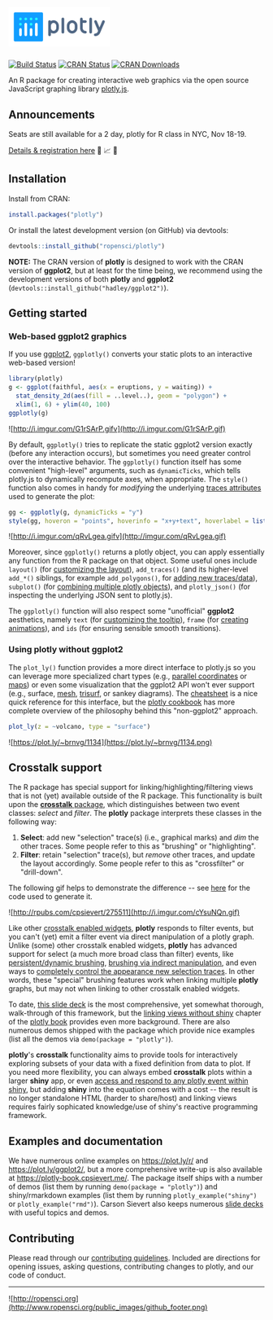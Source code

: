 
# <img src="man/figures/plotly.png" width="200" />

[![Build Status](https://travis-ci.org/ropensci/plotly.png?branch=master)](https://travis-ci.org/ropensci/plotly)
[![CRAN Status](http://www.r-pkg.org/badges/version/plotly)](http://cran.r-project.org/package=plotly)
[![CRAN Downloads](http://cranlogs.r-pkg.org/badges/grand-total/plotly)](http://cran.r-project.org/package=plotly)

An R package for creating interactive web graphics via the open source JavaScript graphing library [plotly.js](https://github.com/plotly/plotly.js).

## Announcements

Seats are still available for a 2 day, plotly for R class in NYC, Nov 18-19.

[Details & registration here](https://plotcon.plot.ly/workshops) 🎨 📈 🗽

## Installation

Install from CRAN:

```r
install.packages("plotly")
```

Or install the latest development version (on GitHub) via devtools:

```r
devtools::install_github("ropensci/plotly")
```

**NOTE:** The CRAN version of **plotly** is designed to work with the CRAN version of **ggplot2**, but at least for the time being, we recommend using the development versions of both **plotly** and **ggplot2** (`devtools::install_github("hadley/ggplot2")`).

## Getting started

### Web-based ggplot2 graphics

If you use [ggplot2](https://github.com/hadley/ggplot2), `ggplotly()` converts your static plots to an interactive web-based version!

```r
library(plotly)
g <- ggplot(faithful, aes(x = eruptions, y = waiting)) +
  stat_density_2d(aes(fill = ..level..), geom = "polygon") + 
  xlim(1, 6) + ylim(40, 100)
ggplotly(g)
```

![http://i.imgur.com/G1rSArP.gifv](http://i.imgur.com/G1rSArP.gif)

By default, `ggplotly()` tries to replicate the static ggplot2 version exactly (before any interaction occurs), but sometimes you need greater control over the interactive behavior. The `ggplotly()` function itself has some convenient "high-level" arguments, such as `dynamicTicks`, which tells plotly.js to dynamically recompute axes, when appropriate. The `style()` function also comes in handy for _modifying_ the underlying [traces attributes](https://plot.ly/r/reference/#scatter-hoveron) used to generate the plot: 

```r
gg <- ggplotly(g, dynamicTicks = "y")
style(gg, hoveron = "points", hoverinfo = "x+y+text", hoverlabel = list(bgcolor = "white"))
```

![http://i.imgur.com/qRvLgea.gifv](http://imgur.com/qRvLgea.gif)

Moreover, since `ggplotly()` returns a plotly object, you can apply essentially any function from the R package on that object. Some useful ones include `layout()` (for [customizing the layout](https://cpsievert.github.io/plotly_book/extending-ggplotly.html#customizing-the-layout)), `add_traces()` (and its higher-level `add_*()` siblings, for example `add_polygons()`, for [adding new traces/data](https://cpsievert.github.io/plotly_book/extending-ggplotly.html#leveraging-statistical-output)), `subplot()` (for [combining multiple plotly objects](https://cpsievert.github.io/plotly_book/merging-plotly-objects.html)), and `plotly_json()` (for inspecting the underlying JSON sent to plotly.js).

The `ggplotly()` function will also respect some "unofficial" **ggplot2** aesthetics, namely `text` (for [customizing the tooltip](https://cpsievert.github.io/plotly_book/a-case-study-of-housing-sales-in-texas.html#fig:ggsubplot)), `frame` (for [creating animations](https://cpsievert.github.io/plotly_book/key-frame-animations.html)), and `ids` (for ensuring sensible smooth transitions). 

### Using plotly without ggplot2

The `plot_ly()` function provides a more direct interface to plotly.js so you can leverage more specialized chart types (e.g., [parallel coordinates](https://plot.ly/r/parallel-coordinates-plot/) or [maps](https://plot.ly/r/maps/)) or even some visualization that the ggplot2 API won't ever support (e.g., surface, [mesh](https://plot.ly/r/3d-mesh/), [trisurf](https://plot.ly/r/trisurf/), or sankey diagrams). The [cheatsheet](https://images.plot.ly/plotly-documentation/images/r_cheat_sheet.pdf) is a nice quick reference for this interface, but the [plotly cookbook](https://cpsievert.github.io/plotly_book/the-plotly-cookbook.html) has more complete overview of the philosophy behind this "non-ggplot2" approach.

```r
plot_ly(z = ~volcano, type = "surface")
```

![https://plot.ly/~brnvg/1134](https://plot.ly/~brnvg/1134.png)


## Crosstalk support

The R package has special support for linking/highlighting/filtering views that is not (yet) available outside of the R package. This functionality is built upon the [**crosstalk** package](https://rstudio.github.io/crosstalk/), which distinguishes between two event classes: *select* and *filter*. The **plotly** package interprets these classes in the following way:

1. **Select**: add new "selection" trace(s) (i.e., graphical marks) and *dim* the other traces. Some people refer to this as "brushing" or "highlighting".
2. **Filter**: retain "selection" trace(s), but *remove* other traces, and update the layout accordingly. Some people refer to this as "crossfilter" or "drill-down". 

The following gif helps to demonstrate the difference -- see [here](http://rpubs.com/cpsievert/275511) for the code used to generate it. 

![http://rpubs.com/cpsievert/275511](http://i.imgur.com/cYsuNQn.gif)

Like other [crosstalk enabled widgets](https://rstudio.github.io/crosstalk/widgets.html), **plotly** responds to filter events, but you can't (yet) emit a filter event via direct manipulation of a plotly graph. Unlike (some) other crosstalk enabled widgets, **plotly** has advanced support for select (a much more broad class than filter) events, like [persistent/dynamic brushing](https://cpsievert.github.io/plotly_book/linking-views-without-shiny.html#transient-versus-persistent-selection), [brushing via indirect manipulation](https://cpsievert.github.io/plotly_book/linking-views-without-shiny.html#selection-via-indirect-manipulation), and even ways to [completely control the appearance new selection traces](https://cpsievert.github.io/plotcon17/workshop/day2/#21). In other words, these "special" brushing features work when linking multiple **plotly** graphs, but may not when linking to other crosstalk enabled widgets. 

To date, [this slide deck](https://cpsievert.github.io/plotcon17/workshop/day2) is the most comprehensive, yet somewhat thorough, walk-through of this framework, but the [linking views without shiny](https://cpsievert.github.io/plotly_book/linking-views-without-shiny.html) chapter of the [plotly book](https://cpsievert.github.io/plotly_book/) provides even more background. There are also numerous demos shipped with the package which provide nice examples (list all the demos via `demo(package = "plotly")`).

**plotly**'s **crosstalk** functionality aims to provide tools for interactively exploring subsets of your data with a fixed definition from data to plot. If you need more flexibility, you can always embed **crosstalk** plots within a larger **shiny** app, or even [access and respond to any plotly event within shiny](https://cpsievert.github.io/plotly_book/linking-views-with-shiny.html), but adding **shiny** into the equation comes with a cost -- the result is no longer standalone HTML (harder to share/host) and linking views requires fairly sophicated knowledge/use of shiny's reactive programming framework.

## Examples and documentation

We have numerous online examples on <https://plot.ly/r/> and <https://plot.ly/ggplot2/>, but a more comprehensive write-up is also available at <https://plotly-book.cpsievert.me/>. The package itself ships with a number of demos (list them by running `demo(package = "plotly")`) and shiny/rmarkdown examples (list them by running `plotly_example("shiny")` or `plotly_example("rmd")`).  Carson Sievert also keeps numerous [slide decks](https://talks.github.me) with useful topics and demos.

## Contributing

Please read through our [contributing guidelines](https://github.com/ropensci/plotly/blob/master/CONTRIBUTING.md). Included are directions for opening issues, asking questions, contributing changes to plotly, and our code of conduct. 

---

![http://ropensci.org](http://www.ropensci.org/public_images/github_footer.png)
